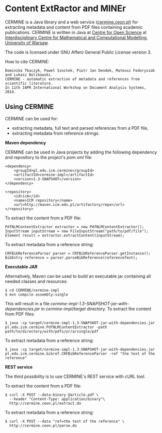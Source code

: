 Content ExtRactor and MINEr
===========================

CERMINE is a Java library and a web service ([cermine.ceon.pl](http://cermine.ceon.pl/)) for extracting metadata
and content from PDF files containing academic publications.
CERMINE is written in Java at [Centre for Open Science](http://ceon.pl/en/research/) at [Interdisciplinary Centre for Mathematical and Computational Modelling](http://www.icm.edu.pl/), [University of Warsaw](http://www.uw.edu.pl/).

The code is licensed under GNU Affero General Public License version 3.

How to cite CERMINE:

	Dominika Tkaczyk, Pawel Szostek, Piotr Jan Dendek, Mateusz Fedoryszak and Lukasz Bolikowski. 
	CERMINE - automatic extraction of metadata and references from scientific literature. 
	In 11th IAPR International Workshop on Document Analysis Systems, 2014.

Using CERMINE
-------------

CERMINE can be used for:

  * extracting metadata, full text and parsed references from a PDF file,
  * extracting metadata from reference strings.

**Maven dependency**

CERMINE can be used in Java projects by adding the following dependency and repository to the project's *pom.xml* file:

	<dependency>
		<groupId>pl.edu.icm.cermine</groupId>
		<artifactId>cermine-impl</artifactId>
		<version>1.3-SNAPSHOT</version>
	</dependency>

	<repository>
		<id>icm</id>
		<name>ICM repository</name>
		<url>http://maven.icm.edu.pl/artifactory/repo</url>
	</repository>

To extract the content from a PDF file:

	PdfNLMContentExtractor extractor = new PdfNLMContentExtractor();
	InputStream inputStream = new FileInputStream("path/to/pdf/file");
	Element result = extractor.extractContent(inputStream);

To extract metadata from a reference string:

	CRFBibReferenceParser parser = CRFBibReferenceParser.getInstance();
	BibEntry reference = parser.parseBibReference(referenceText);


**Executable JAR**

Alternatively, Maven can be used to build an executable jar containing all needed classes and resources:

	$ cd CERMINE/cermine-impl
	$ mvn compile assembly:single

This will result in a file *cermine-impl-1.3-SNAPSHOT-jar-with-dependencies.jar* in *cermine-impl/target* directory. To extract the content from PDF files:

	$ java -cp target/cermine-impl-1.3-SNAPSHOT-jar-with-dependencies.jar pl.edu.icm.cermine.PdfNLMContentExtractor -path path/to/directory/with/pdfs/or/a/single/pdf

To extract metadata from a reference string:

	$ java -cp target/cermine-impl-1.3-SNAPSHOT-jar-with-dependencies.jar pl.edu.icm.cermine.bibref.CRFBibReferenceParser -ref "the text of the reference"


**REST service**

The third possibility is to use CERMINE's REST service with cURL tool.

To extract the content from a PDF file:

	$ curl -X POST --data-binary @article.pdf \
	  --header "Content-Type: application/binary"\
	  http://cermine.ceon.pl/extract.do

To extract metadata from a reference string:

	$ curl -X POST --data "ref=the text of the reference" \
	  http://cermine.ceon.pl/parse.do


